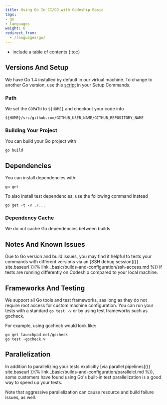 ```yaml
---
title: Using Go In CI/CD with Codeship Basic
tags:
- go
- languages
weight: 6
redirect_from:
  - /languages/go/
---
```


* include a table of contents
{:toc}

## Versions And Setup

We have Go 1.4 installed by default in our virtual machine.
To change to another Go version, use this [script](https://github.com/codeship/scripts/blob/master/languages/go.sh) in your Setup Commands.

### Path

We set the `GOPATH` to `${HOME}` and checkout your code into

```shell
${HOME}/src/github.com/GITHUB_USER_NAME/GITHUB_REPOSITORY_NAME
```

### Building Your Project

You can build your Go project with

```shell
go build
```

## Dependencies

You can install dependencies with:

```shell
go get
```

To also install test dependencies, use the following command instead

```shell
go get -t -v ./...
```

### Dependency Cache

We do not cache Go dependencies between builds.

## Notes And Known Issues

Due to Go version and build issues, you may find it helpful to tests your commands with different versions via an [SSH debug session]({{ site.baseurl }}{% link _basic/builds-and-configuration/ssh-access.md %}) if tests are running differently on Codeship compared to your local machine.

## Frameworks And Testing

We support all Go tools and test frameworks, sas long as they do not require root access for custom machine configuration. You can run your tests with a standard `go test -v` or by using test frameworks such as gocheck.

For example, using gocheck would look like:

```shell
go get launchpad.net/gocheck
go test -gocheck.v
```

## Parallelization

In addition to parallelizing your tests explicitly [via parallel pipelines]({{ site.baseurl }}{% link _basic/builds-and-configuration/parallelci.md %}), some customers have found using Go's built-in test parallelization is a good way to speed up your tests.

Note that aggressive parallelization can cause resource and build failure issues, as well.
